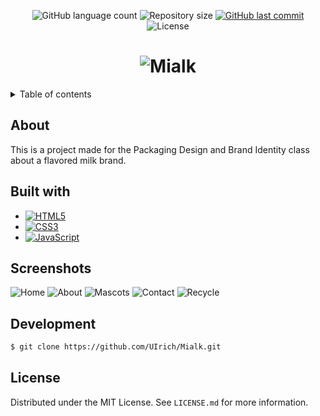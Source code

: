 <p align="center">
  <img alt="GitHub language count" src="https://img.shields.io/github/languages/count/UIrich/Mialk?color=%2304D361">

  <img alt="Repository size" src="https://img.shields.io/github/repo-size/UIrich/Mialk">
  
  <a href="https://github.com/UIrich/Mialk/commits/master">
    <img alt="GitHub last commit" src="https://img.shields.io/github/last-commit/UIrich/Mialk">
  </a>
    
   <img alt="License" src="https://img.shields.io/badge/license-MIT-brightgreen">
   <a href="https://github.com/UIrich/Mialk/LICENSE.md">
  </a>

</p>

<h1 align="center">
    <img alt="Mialk" title="#Mialk" src="https://i.imgur.com/n2HdXx6.png"/>
</h1>

<details>
  <summary>Table of contents</summary>
  <ol>
    <li><a href="#about">About</a></li>
    <li><a href="#built-with">Build with</a></li>
    <li><a href="#screenshots">Screenshots</a></li>
    <li><a href="#development">Development</a></li>
    <li><a href="#license">License</a></li>
  </ol>
</details>

## About
This is a project made for the Packaging Design and Brand Identity class about a flavored milk brand.

## Built with

* [![HTML5][HTML5]][HTML5-url]
* [![CSS3][CSS3]][CSS3-url]
* [![JavaScript][JavaScript-url]][JavaScript-url]

## Screenshots
<img alt="Home" title="#Home" src="https://i.imgur.com/mHXdpZk.png"/>
<img alt="About" title="#About" src="https://i.imgur.com/Uvrj3eQ.png"/>
<img alt="Mascots" titl="#Mascots" src="https://i.imgur.com/KiXIwit.png"/>
<img alt="Contact" title="#Contact" src="https://i.imgur.com/OQKZdXt.png"/>
<img alt="Recycle" titl="#Recycle" src="https://i.imgur.com/7USQFi7.png"/>

## Development
```bash
$ git clone https://github.com/UIrich/Mialk.git
```

## License

Distributed under the MIT License. See `LICENSE.md` for more information.

<!-- Links -->
[HTML5]: https://img.shields.io/badge/html5-%23E34F26.svg?style=for-the-badge&logo=html5&logoColor=white
[CSS3]: https://img.shields.io/badge/css3-%231572B6.svg?style=for-the-badge&logo=css3&logoColor=white
[JavaScript]: https://img.shields.io/badge/javascript-%23323330.svg?style=for-the-badge&logo=javascript&logoColor=%23F7DF1E

[HTML5-url]: https://www.w3.org/TR/2014/REC-html5-20141028/
[CSS3-url]: https://www.w3.org/Style/CSS/
[JavaScript-url]: https://262.ecma-international.org/14.0/